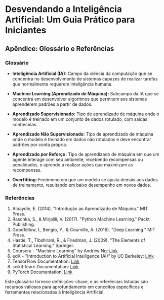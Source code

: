 # Desvendando a Inteligência Artificial: Um Guia Prático para Iniciantes

## Apêndice: Glossário e Referências

### Glossário

- **Inteligência Artificial (IA):** Campo da ciência da computação que se concentra no desenvolvimento de sistemas capazes de realizar tarefas que normalmente requerem inteligência humana.

- **Machine Learning (Aprendizado de Máquina):** Subcampo da IA que se concentra em desenvolver algoritmos que permitem aos sistemas aprenderem padrões a partir de dados.

- **Aprendizado Supervisionado:** Tipo de aprendizado de máquina onde o modelo é treinado em um conjunto de dados rotulado, com saídas conhecidas.

- **Aprendizado Não Supervisionado:** Tipo de aprendizado de máquina onde o modelo é treinado em dados não rotulados e deve encontrar padrões por conta própria.

- **Aprendizado por Reforço:** Tipo de aprendizado de máquina em que um agente interage com seu ambiente, recebendo recompensas ou penalidades, e aprende a realizar ações que maximizam as recompensas.

- **Overfitting:** Fenômeno em que um modelo se ajusta demais aos dados de treinamento, resultando em baixo desempenho em novos dados.

### Referências

1. Alpaydin, E. (2014). "Introdução ao Aprendizado de Máquina." MIT Press.
2. Raschka, S., & Mirjalili, V. (2017). "Python Machine Learning." Packt Publishing.
3. Goodfellow, I., Bengio, Y., & Courville, A. (2016). "Deep Learning." MIT Press.
4. Hastie, T., Tibshirani, R., & Friedman, J. (2009). "The Elements of Statistical Learning." Springer.
5. Coursera - "Machine Learning" by Andrew Ng: [Link](https://www.coursera.org/learn/machine-learning)
6. edX - "Introduction to Artificial Intelligence (AI)" by UC Berkeley: [Link](https://www.edx.org/professional-certificate/artificial-intelligence-ai)
7. TensorFlow Documentation: [Link](https://www.tensorflow.org/)
8. scikit-learn Documentation: [Link](https://scikit-learn.org/stable/documentation.html)
9. PyTorch Documentation: [Link](https://pytorch.org/docs/stable/index.html)

Este glossário fornece definições-chave, e as referências listadas são recursos valiosos para aprofundamento em conceitos específicos e ferramentas relacionadas à Inteligência Artificial.
